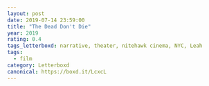 ```yaml
---
layout: post 
date: 2019-07-14 23:59:00
title: "The Dead Don't Die"
year: 2019
rating: 0.4
tags_letterboxd: narrative, theater, nitehawk cinema, NYC, Leah
tags:
  - film
category: Letterboxd
canonical: https://boxd.it/LcxcL
---
```

